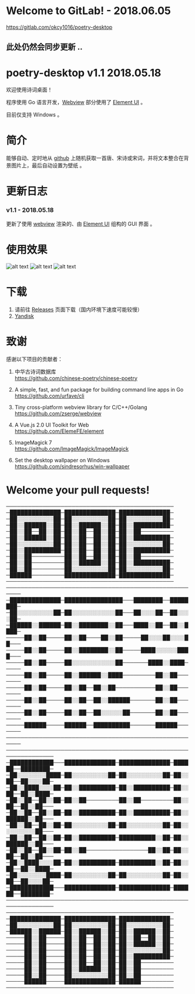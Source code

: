 # Welcome to GitLab! - 2018.06.05
https://gitlab.com/okcy1016/poetry-desktop

## 此处仍然会同步更新 ..

# poetry-desktop v1.1 2018.05.18

欢迎使用诗词桌面！

程序使用 Go 语言开发，[Webview][6] 部分使用了 [Element UI][7] 。 

目前仅支持 Windows 。

# 简介
能够自动、定时地从 [github][1] 上随机获取一首唐、宋诗或宋词，并将文本整合在背景图片上，最后自动设置为壁纸 。

# 更新日志
### v1.1 - 2018.05.18
更新了使用 [webview][6] 渲染的、由 [Element UI][7] 组构的 GUI 界面 。

# 使用效果
![alt text][3]
![alt text][4]
![alt text][5]

# 下载
1. 请前往 [Releases][0] 页面下载（国内环境下速度可能较慢）
2. [Yandisk][2]



# 致谢
感谢以下项目的贡献者：

1. 中华古诗词数据库  
https://github.com/chinese-poetry/chinese-poetry

2. A simple, fast, and fun package for building command line apps in Go  
https://github.com/urfave/cli

3. Tiny cross-platform webview library for C/C++/Golang  
https://github.com/zserge/webview

4. A Vue.js 2.0 UI Toolkit for Web  
https://github.com/ElemeFE/element

5. ImageMagick 7  
https://github.com/ImageMagick/ImageMagick

6. Set the desktop wallpaper on Windows  
https://github.com/sindresorhus/win-wallpaper


# Welcome your pull requests!
──────────────────────────────────────────────
─██████████████─██████████████─██████████████─
─██░░░░░░░░░░██─██░░░░░░░░░░██─██░░░░░░░░░░██─
─██░░██████░░██─██░░██████░░██─██░░██████████─
─██░░██──██░░██─██░░██──██░░██─██░░██─────────
─██░░██████░░██─██░░██──██░░██─██░░██████████─
─██░░░░░░░░░░██─██░░██──██░░██─██░░░░░░░░░░██─
─██░░██████████─██░░██──██░░██─██░░██████████─
─██░░██─────────██░░██──██░░██─██░░██─────────
─██░░██─────────██░░██████░░██─██░░██████████─
─██░░██─────────██░░░░░░░░░░██─██░░░░░░░░░░██─
─██████─────────██████████████─██████████████─
──────────────────────────────────────────────
──────────────────────────────────────────────────────
─██████████████─████████████████───████████──████████─
─██░░░░░░░░░░██─██░░░░░░░░░░░░██───██░░░░██──██░░░░██─
─██████░░██████─██░░████████░░██───████░░██──██░░████─
─────██░░██─────██░░██────██░░██─────██░░░░██░░░░██───
─────██░░██─────██░░████████░░██─────████░░░░░░████───
─────██░░██─────██░░░░░░░░░░░░██───────████░░████─────
─────██░░██─────██░░██████░░████─────────██░░██───────
─────██░░██─────██░░██──██░░██───────────██░░██───────
─────██░░██─────██░░██──██░░██████───────██░░██───────
─────██░░██─────██░░██──██░░░░░░██───────██░░██───────
─────██████─────██████──██████████───────██████───────
──────────────────────────────────────────────────────
───────────────────────────────────────────────────────────────
─████████████───██████████████─██████████████─██████──████████─
─██░░░░░░░░████─██░░░░░░░░░░██─██░░░░░░░░░░██─██░░██──██░░░░██─
─██░░████░░░░██─██░░██████████─██░░██████████─██░░██──██░░████─
─██░░██──██░░██─██░░██─────────██░░██─────────██░░██──██░░██───
─██░░██──██░░██─██░░██████████─██░░██████████─██░░██████░░██───
─██░░██──██░░██─██░░░░░░░░░░██─██░░░░░░░░░░██─██░░░░░░░░░░██───
─██░░██──██░░██─██░░██████████─██████████░░██─██░░██████░░██───
─██░░██──██░░██─██░░██─────────────────██░░██─██░░██──██░░██───
─██░░████░░░░██─██░░██████████─██████████░░██─██░░██──██░░████─
─██░░░░░░░░████─██░░░░░░░░░░██─██░░░░░░░░░░██─██░░██──██░░░░██─
─████████████───██████████████─██████████████─██████──████████─
───────────────────────────────────────────────────────────────
──────────────────────────────────────────────
─██████████████─██████████████─██████████████─
─██░░░░░░░░░░██─██░░░░░░░░░░██─██░░░░░░░░░░██─
─██████░░██████─██░░██████░░██─██░░██████░░██─
─────██░░██─────██░░██──██░░██─██░░██──██░░██─
─────██░░██─────██░░██──██░░██─██░░██████░░██─
─────██░░██─────██░░██──██░░██─██░░░░░░░░░░██─
─────██░░██─────██░░██──██░░██─██░░██████████─
─────██░░██─────██░░██──██░░██─██░░██─────────
─────██░░██─────██░░██████░░██─██░░██─────────
─────██░░██─────██░░░░░░░░░░██─██░░██─────────
─────██████─────██████████████─██████─────────
──────────────────────────────────────────────



[0]: https://github.com/okcy1016/poetry-desktop/releases
[1]: https://github.com/chinese-poetry/chinese-poetry
[2]: https://yadi.sk/d/RUOf2iUF3WTFJM
[3]: https://github.com/okcy1016/poetry-desktop/raw/master/screenshots/Screenshot%20from%202018-05-18%2016-50-37.png
[4]: https://github.com/okcy1016/poetry-desktop/raw/master/screenshots/show_case_0.png
[5]: https://github.com/okcy1016/poetry-desktop/raw/master/screenshots/show_case_1.png
[6]: https://github.com/zserge/webview
[7]: https://github.com/ElemeFE/element
